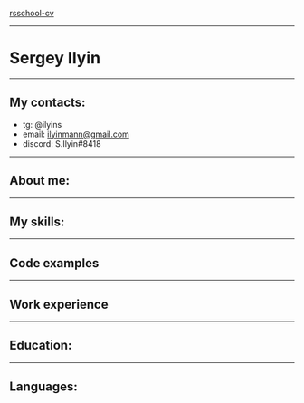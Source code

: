 [rsschool-cv](https://ilyinsereja.github.io/rsschool-cv/cv)   
****   
# Sergey Ilyin   
****   
## My contacts:   
- tg: @ilyins   
- email: ilyinmann@gmail.com   
- discord: S.Ilyin#8418   
****   
## About me:   
****   
## My skills:   
****   
## Code examples   
****   
## Work experience   
****   
## Education:   
****   
## Languages:   




